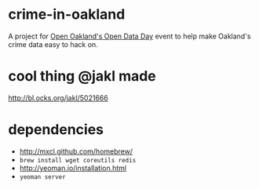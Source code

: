 crime-in-oakland
================

A project for <a href="http://openoakland.github.com/open-data-day-2013/">Open Oakland's Open Data Day</a> event to help make Oakland's crime data easy to hack on.

cool thing @jakl made
=====================
http://bl.ocks.org/jakl/5021666

dependencies
============

* http://mxcl.github.com/homebrew/
* `brew install wget coreutils redis`
* http://yeoman.io/installation.html 
* `yeoman server`
